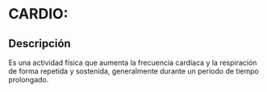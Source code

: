 # CARDIO:

## Descripción
Es una actividad física que aumenta la frecuencia cardíaca y la respiración de forma repetida y sostenida, generalmente durante un período de tiempo prolongado.